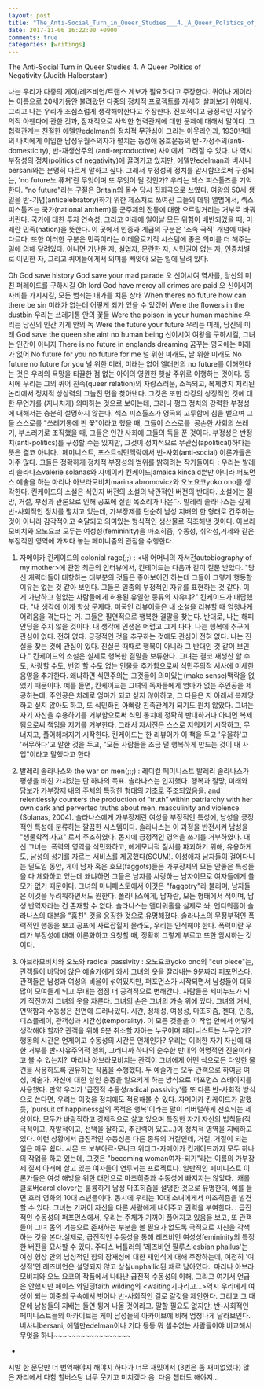 ```yaml
---
layout: post
title: "The_Anti-Social_Turn_in_Queer_Studies___4._A_Queer_Politics_of_Negativity_(Judith_Halberstam)"
date: 2017-11-06 16:22:00 +0900
comments: true 
categories: [writings] 
---
```

The Anti-Social Turn in Queer Studies
4. A Queer Politics of Negativity (Judith Halberstam)


나는 우리가 다중의 게이/레즈비언/트랜스 계보가 필요하다고 주장한다. 퀴어나 게이라는 이름으로 20세기동안 불려왔던 다중의 정치적 프로젝트를 자세히 살펴보기 위해서. 그리고 나는 우리가 조심스럽게 생각해야한다고 주장한다. 진보적이고 긍정적인 자유주의적 아젠다에 관한 것과, 잠재적으로 사악한 협력관계에 대한 문제에 대해서 말이다. 그 협력관계는 친절한 에델만edelman의 정치적 무관심이 그리는 아웃라인과, 1930년대의 나치에게 이입한 남성우월주의자가 펼치는 동성애 옹호운동의 반-가정주의(anti-domesticity), 반-재생산주의 (anti-reproductive) 사이에서 그려질 수 있다. 나 역시 부정성의 정치(politics of negativity)에 끌려가고 있지만, 에델만edelman과 버사니bersani와는 분명히 다르게 말하고 싶다. 그래서 부정성의 정치를 암시함으로써 구성되는, 'no future노 퓨처'란 무엇이며 또 무엇이 될 것인가? 우리는 섹스 피스톨즈를 기억한다. "no future"라는 구절은 Britain의 몰수 당시 집회곡으로 쓰였다. 여왕의 50세 생일을 반-기념(anticelebratory)하기 위한 제스처로 쓰여진 그들의 데뷔 앨범에서, 섹스피스톨즈는 국가(national anthem)를 군주제의 전통에 대한 으르렁거리는 거부로 바꿔버린다. 국가에 대한 투자 연속성, 그리고 미래에 일어날 모든 위험이 배반되었을 때, 미래란 민족(nation)을 뜻한다. 이 곳에서 인종과 계급의 구분은 '소속 국적' 개념에 따라 다르다. 또한 이러한 구분은 민족이라는 이데올로기적 시스템에 좋은 의미를 더 해주는 일에 의해 달려있다. 아니면 가난한 자, 실업자, 문란한 자, 시민권이 없는 자, 인종차별로 이민한 자, 그리고 퀴어들에게서 의미를 빼앗아 오는 일에 달려 있다. 


Oh God save history God save your mad parade
오 신이시여 역사를, 당신의 미친 퍼레이드를 구하시길
Oh lord God have mercy all crimes are paid
오 신이시여 자비를 가지시길, 모든 범죄는 대가를 치른 상태
When theres no future how can there be sin
미래가 없는데 어떻게 죄가 있을 수 있겠어
Were the flowers in the dustbin
우리는 쓰레기통 안의 꽃들
Were the poison in your human machine
우리는 당신의 인간 기계 안의 독
Were the future your future
우리는 미래, 당신의 미래
God save the queen she aint no human being
신이시여 여왕을 구하시길, 그녀는 인간이 아니지
There is no future in englands dreaming
꿈꾸는 영국에는 미래가 없어
No future for you no future for me
널 위한 미래도, 날 위한 미래도
No future no future for you
널 위한 미래, 미래는 없어
엘더만의 no future를 이해한다는 것은 우리의 욕망을 티끌한 점 없는 아이의 영원한 햇살 주위로 이행하는 것이다. 동시에 우리는 그의 퀴어 친족(queer relation)의 자랑스러운, 소독되고, 복제방지 처리된 논리에서 정치적 상상력의 그늘진 면을 찾아낸다. 그것은 또한 라캉의 상징적인 것에 대한 무언가를 (지나치게) 의미하는 것으로 보이는데, 그러나 펑크 정치의 강력한 부정성에 대해서는 충분히 설명하지 않는다. 섹스 피스톨즈가 영국의 고루함에 침을 뱉으며 그들 스스로를 "쓰레기통에 핀 꽃"이라고 했을 때, 그들이 스스로를  공손한 사회의 쓰레기, 부스러기로 조직했을 때, 그들은 인간 사회에 그들의 독을 푼 것이다. 부정성은 반정치(anti-politics)를 구성할 수는 있지만, 그것이 정치적으로 무관심(apolitical)하다는 뜻은 결코 아니다. 
페미니스트, 포스트식민맥락에서 반-사회(anti-social) 이론가들은 아주 많다. 그들은 정확하게 정치적 부정성의 범위를 밝히려는 작가들이다 : 우리는 발레리 솔라나스valerie solanas와 자메이카 킨케이드jamaica kincaid뿐만 아니라 퍼포먼스 예술을 하는 마리나 아브라모비치marina abromovicz와 오노요코yoko ono를 생각한다. 킨케이드의 소설은 식민지 버전의 소설의 낙관적인 버전의 반대다. 소설에는 절망, 거절, 부정과 관론으로 인해 공포에 질린 목소리가 나온다. 발레리 솔라나스는 깊게 반-사회적인 정치를 펼치고 있는데, 가부장제를 단순히 남성 지배의 한 형태로 간주하는 것이 아니라 감각적이고 숙달되고 의미있는 형식적인 생산물로 직조해낸 것이다. 아브라모비치와 오노요코 모두는 여성성(femininity)을 마조히즘, 수동성, 취약성,거세와 같은 부정적인 영역에 가져다 놓는 페미니즘의 관점을 수행한다. 


1. 자메이카 킨케이드의 colonial rage(;;) : <내 어머니의 자서전autobiography of my mother>에 관한 최근의 인터뷰에서, 킨테이드는 다음과 같이 질문 받았다. "당신 캐릭터들이 대항하는 대부분의 것들은 좋아보이긴 하는데 그들이 그렇게 행동할 이유는 없는 것 같아 보인다. 그들은 일종의 부정적인 자유를 표현하는 것 같다. 이게 가난하고 힘없는 사람들에게 허용된 유일한 종류의 자유냐?" 킨케이드가 대답했다. "내 생각에 이게 항상 문제다. 미국인 리뷰어들은 내 소설을 리뷰할 때 엄청나게 어려움을 겪는다는 거. 그들은 필연적으로 행복한 결말을 찾는다. 반대로, 나는 해피안딩을 주지 않을 것이다. 내 생각에 인생은 어렵고 그게 다다. 나는 행복에 추구에 관심이 없다. 전혀 없다. 긍정적인 것을 추구하는 것에도 관심이 전혀 없다. 나는 진실을 찾는 것에 관심이 있다. 진실은 때때로 행복이 아니라 그 반대인 것 같이 보인다." 킨케이드의 소설은 실제로 행복한 결말을 보류한다. 그녀는 결코 재생산 할 수도, 사랑할 수도, 번영 할 수도 없는 인물을 추가함으로써 식민주의적 서사에 미세한 음영을 추가한다. 왜냐하면 식민주의는 그것들이 의미있는(make sense)맥락을 없앴기 때문이다.
예를 들면, 킨케이드는 그녀의 독자들에게 엄마가 없는 주인공을 제공하는데, 주인공은 차례로 엄마가 되고 싶지 않아하고, 그 다음은 지 아래서 복제당하고 싶지 않아도 하고, 또 식민화된 아빠랑 친족관계가 되기도 원치 않았다. 그녀는 자기 자신을 수용하기를 거부함으로써 식민 통치에 정확히 반대하거나 아니면 복제됨으로써 책임을 지기를 거부한다. 그래서 자서전은 스스로 지워지기 시작하고, 무너지고, 풀어헤쳐지기 시작한다. 킨케이드는 한 리뷰어가 이 책을 두고 '우울하'고 '허무하다'고 말한 것을 두고, "모든 사람들을 조금 덜 행복하게 만드는 것이 내 사업"이라고 말했다고 한다

2. 발레리 솔라나스와 the war on men(;;;) : 레디컬 페미니스트 발레리 솔라나스가 평생을 바친 가치있는 단 하나의 목표. 솔라나스는 인지했다. 행복과 절망, 미래와 담보가 가부장제 내의 주체의 특정한 형태의 기초로 주조되었음을. and relentlessly counters the production of “truth” within patriarchy with her own dark and perverted truths about men, masculinity and violence (Solanas, 2004).
솔라나스에게 가부장제란 여성을 부정적인 특성에, 남성을 긍정적인 특성에 분류하는 깔끔한 시스템이다. 솔라나스는 이 과정을 반전시켜 남성을 "생물학적 사고" 로서 주조하였다. 동시에 긍정적인 영역을 쓰기를 거부하였다. 대신 그녀는  폭력의 영역을 식민화하고, 헤게모니적 질서를 파괴하기 위해, 유용하게도, 남성의 성기를 자르는 서비스를 제공했다(SCUM). 이성애자 남자들이 걸어다니는 딜도일 동안, 게이 남자 혹은 호모(faggots)들은 가부장제의 모든 안좋은 특성들을 다 체화하고 있는데 왜냐하면 그들은 남자를 사랑하는 남자이므로 여자들에게 쓸모가 없기 때문이다. 그녀의 마니페스토에서 이것은 "faggotry"라 불리며, 남자들은 이것을 두려워하면서도 원한다. 폴라나스에게, 남자란, 모든 형태에서 적이며, 남성 반역자라는 건 존재할 수 없다. 솔라나스는 앤디워홀을 실제로 쏴, 앤디워홀이 솔라나스의 대본을 "훔친" 것을 응징한 것으로 유명해졌다. 솔라나스의 무정부적인 폭력적인 행동을 보고 공포에 사로잡힐지 몰라도, 우리는 인식해야 한다. 폭력이란 우리가 부정성에 대해 이론화하고 요청할 때, 정확히 그렇게 부르고 또한 암시하는 것이다. 

3. 아브라모비치와 오노와 radical passivity : 오노요코yoko ono의 "cut piece"는, 관객들이 바닥에 앉은 예술가에게 와서 그녀의 옷을 잘라내는 9분짜리 퍼포먼스다. 관객들은 남성과 여성의 비율이 섞여있지만, 퍼포먼스가 시작되면서 남성들이 더욱 많이 모여들게 되고 무대는 점점 더 공격적으로 변해간다. 사람들은 세미누드가 되기 직전까지 그녀의 옷을 자른다. 그녀의 손은 그녀의 가슴 위에 있다. 그녀의 거세, 연약함과 수동성은 전면에 드러나있다. 시간, 정체성, 여성성, 마조히즘, 젠더, 인종, 디스플레이, 관객성과 시간성(temporality). 이 모든 것들을 이 작업 안에서 어떻게 생각해야 할까? 관객을 위해 9분 취소할 자아는 누구이며 페미니스트는 누구인가? 행동의 시간은 언제이고 수동성의 시간은 언제인가? 우리는 이러한 자기 자신에 대한 거부를 반-자유주의적 행위, 그러니까 하나의 순수한 반대의 혁명적인 진술이라고 볼 수 있는지? 
마리나 아브라모비치는 관객이 그녀에게 어떤 식으로든 다양한 물건을 사용하도록 권유하는 작품을 수행했다. 두 예술가는 모두 관객으로 하여금 여성, 예술가, 자신에 대한 살인 충동을 일으키게 하는 방식으로 퍼포먼스 스테이지를 사용했다. 만약 우리가 '급진적 수동성radical passivity'를 또 다른 반-사회적 방식으로 쓴다면, 우리는 이것을 정치에도 적용해볼 수 있다. 자메이카 킨케이드가 말했듯, 'pursuit of happiness삶의 목적은 행복'이라는 말이 리버럴하게 선호되는 세상이다. 모두가 바람직하고 강제적으로 살고 있으며 특정한 자기 자신의 법칙들(적극적이고, 자발적이고, 선택을 잘하고, 추진력이 있고...)이 정치적 영역을 지배하고 있다. 이런 상황에서 급진적인 수동성은 다른 종류의 거절인데, 거절, 거절이 되는 일은 매우 쉽다. 시몬 드 보부아르-모니크 위티그-자메이카 킨케이드까지 모두 하나의 작업을 하고 있는데, 그것은 "becoming woman여자-되기"라는 이름의 가부장제 질서 아래에 살고 있는 여자들이 연루되는 프로젝트다. 일반적인 페미니스트 이론가들은 여성 해방을 위한 대안으로 마조히즘과 수동성에 빠지지는 않았다. 
캐롤 클로버carol clover는 훌륭하게 남성 마조히즘을 설명한 것으로 유명한데, 예를 들면 호러 영화의 10대 소년들이다. 동시에 우리는 10대 소녀에게서 마조히즘을 발견할 수 있다. 그녀는 기꺼이 자신을 다른 사람에게 내어주고 권력을 부여한다. : 급진적인 수동성의 퍼포먼스에서, 우리는 주체가 기꺼이 풀어지고 있음을 보고, 또 관객들이 그녀 몸의 기능으로 존재하는 부분을 볼 필요가 없도록 극적으로 자신을 각색하는 것을 본다.실제로, 급진적인 수동성을 통해 레즈비언 여성성femininity의 특정한 버전을 묘사할 수 있다. 주디스 버틀러의 '레즈비언 팔루스lesbian phallus'는 여성 형상 안의 남성적인 힘의 잠재성에 대한 재인식에 대해 주장하는데, 여전히 '여성적'인 레즈비언은 설명되지 않고 상실unphallic된 채로 남아있다. 
마리나 아브라모비치와 오노 요코의 작품에서 나타난 급진적 수동성의 이해, 그리고 여기서 언급은 안했지만 페이스 와일딩faith wilding의 <waiting기다리고...>역시 우리에게 여성이 되는 이중의 구속에서 벗어나 반-사회적인 길로 갈것을 제안한다. 그리고 그 때문에 남성들의 지배는 돌연 튕겨 나올 것이라고. 말할 필요도 없지만, 반-사회적인 페미니스트들의 아카이브는 게이 남성들의 아카이브에 비해 엄청나게 달라보인다. 버사니bersani, 에델만edelman이나 기타 등등 뭐 셀수없는 사람들이야 비교해서 무엇을 하나~~~~~~~~~~~~~~~~~ 


-

시발 한 문단만 더 번역해야지 해야지 하다가 너무 재밌어서 (3번은 좀 재미없었다) 앉은 자리에서 다함 할버스탐 너무 웃기고 미치겠다 음 
다음 챕터도 해야지...


